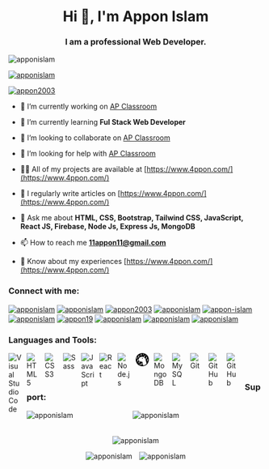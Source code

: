 <h1 align="center">Hi 👋, I'm Appon Islam</h1>
<h3 align="center">I am a professional Web Developer.</h3>

<p align="left"> <img src="https://komarev.com/ghpvc/?username=apponislam&label=Profile%20views&color=0e75b6&style=flat" alt="apponislam" /> </p>

<p align="left"> <a href="https://github.com/ryo-ma/github-profile-trophy"><img src="https://github-profile-trophy.vercel.app/?username=apponislam" alt="apponislam" /></a> </p>

<p align="left"> <a href="https://twitter.com/appon2003" target="_blank"><img src="https://img.shields.io/twitter/follow/appon2003?logo=twitter&style=for-the-badge" alt="appon2003" /></a> </p>

-   🔭 I’m currently working on [AP Classroom](https://assignmentb9a12.web.app/)

-   🌱 I’m currently learning **Ful Stack Web Developer**

-   👯 I’m looking to collaborate on [AP Classroom](https://assignmentb9a12.web.app/)

-   🤝 I’m looking for help with [AP Classroom](https://assignmentb9a12.web.app/)

-   👨‍💻 All of my projects are available at [https://www.4ppon.com/](https://www.4ppon.com/)

-   📝 I regularly write articles on [https://www.4ppon.com/](https://www.4ppon.com/)

-   💬 Ask me about **HTML, CSS, Bootstrap, Tailwind CSS, JavaScript, React JS, Firebase, Node Js, Express Js, MongoDB**

-   📫 How to reach me **11appon11@gmail.com**

-   📄 Know about my experiences [https://www.4ppon.com/](https://www.4ppon.com/)

<h3 align="left">Connect with me:</h3>
<p align="left">
<a href="https://codepen.io/apponislam" target="_blank"><img align="center" src="https://raw.githubusercontent.com/rahuldkjain/github-profile-readme-generator/master/src/images/icons/Social/codepen.svg" alt="apponislam" height="30" width="40" /></a>
<a href="https://dev.to/apponislam" target="_blank"><img align="center" src="https://raw.githubusercontent.com/rahuldkjain/github-profile-readme-generator/master/src/images/icons/Social/devto.svg" alt="apponislam" height="30" width="40" /></a>
<a href="https://twitter.com/appon2003" target="_blank"><img align="center" src="https://raw.githubusercontent.com/rahuldkjain/github-profile-readme-generator/master/src/images/icons/Social/twitter.svg" alt="appon2003" height="30" width="40" /></a>
<a href="https://linkedin.com/in/apponislam" target="_blank"><img align="center" src="https://raw.githubusercontent.com/rahuldkjain/github-profile-readme-generator/master/src/images/icons/Social/linked-in-alt.svg" alt="apponislam" height="30" width="40" /></a>
<a href="https://stackoverflow.com/users/appon-islam" target="_blank"><img align="center" src="https://raw.githubusercontent.com/rahuldkjain/github-profile-readme-generator/master/src/images/icons/Social/stack-overflow.svg" alt="appon-islam" height="30" width="40" /></a>
<a href="https://codesandbox.com/apponislam" target="_blank"><img align="center" src="https://raw.githubusercontent.com/rahuldkjain/github-profile-readme-generator/master/src/images/icons/Social/codesandbox.svg" alt="apponislam" height="30" width="40" /></a>
<a href="https://fb.com/appon19" target="_blank"><img align="center" src="https://raw.githubusercontent.com/rahuldkjain/github-profile-readme-generator/master/src/images/icons/Social/facebook.svg" alt="appon19" height="30" width="40" /></a>
<a href="https://instagram.com/apponislam" target="_blank"><img align="center" src="https://raw.githubusercontent.com/rahuldkjain/github-profile-readme-generator/master/src/images/icons/Social/instagram.svg" alt="apponislam" height="30" width="40" /></a>
<a href="https://dribbble.com/apponislam" target="_blank"><img align="center" src="https://raw.githubusercontent.com/rahuldkjain/github-profile-readme-generator/master/src/images/icons/Social/dribbble.svg" alt="apponislam" height="30" width="40" /></a>
<a href="https://www.behance.net/apponislam" target="_blank"><img align="center" src="https://raw.githubusercontent.com/rahuldkjain/github-profile-readme-generator/master/src/images/icons/Social/behance.svg" alt="apponislam" height="30" width="40" /></a>
</p>

### Languages and Tools:

<img align="left" alt="Visual Studio Code" width="26px" src="https://cdn.jsdelivr.net/gh/devicons/devicon/icons/vscode/vscode-original.svg" style="padding-right:10px;" />
<img align="left" alt="HTML5" width="26px" src="https://cdn.jsdelivr.net/gh/devicons/devicon/icons/html5/html5-original.svg" style="padding-right:10px;" />
<img align="left" alt="CSS3" width="26px" src="https://cdn.jsdelivr.net/gh/devicons/devicon/icons/css3/css3-original.svg" style="padding-right:10px;" />
<img align="left" alt="Sass" width="26px" src="https://cdn.jsdelivr.net/gh/devicons/devicon/icons/sass/sass-original.svg" style="padding-right:10px;" />
<img align="left" alt="JavaScript" width="26px" src="https://cdn.jsdelivr.net/gh/devicons/devicon/icons/javascript/javascript-original.svg" style="padding-right:10px;" />
<img align="left" alt="React" width="26px" src="https://cdn.jsdelivr.net/gh/devicons/devicon/icons/react/react-original.svg" style="padding-right:10px;" />
<img align="left" alt="Node.js" width="26px" src="https://cdn.jsdelivr.net/gh/devicons/devicon/icons/nodejs/nodejs-original.svg" style="padding-right:10px;" />
<img align="left" alt="Deno" width="26px" src="./img/deno-light.svg" style="padding-right:10px;" />
<img align="left" alt="MongoDB" width="26px" src="https://cdn.jsdelivr.net/gh/devicons/devicon/icons/mongodb/mongodb-original.svg" style="padding-right:10px;" />
<img align="left" alt="MySQL" width="26px" src="https://cdn.jsdelivr.net/gh/devicons/devicon/icons/mysql/mysql-original.svg" style="padding-right:10px;" />
<img align="left" alt="Git" width="26px" src="https://cdn.jsdelivr.net/gh/devicons/devicon/icons/git/git-original.svg" style="padding-right:10px;" />
<img align="left" alt="GitHub" width="26px" src="https://user-images.githubusercontent.com/3369400/139447912-e0f43f33-6d9f-45f8-be46-2df5bbc91289.png" style="padding-right:10px;" />
<img align="left" alt="GitHub" width="26px" src="https://user-images.githubusercontent.com/3369400/139448065-39a229ba-4b06-434b-bc67-616e2ed80c8f.png" style="padding-right:10px;" />

<br />
<br />

<h3 align="left">Support:</h3>
<p><a href="https://www.buymeacoffee.com/apponislam"> <img align="left" src="https://cdn.buymeacoffee.com/buttons/v2/default-yellow.png" height="50" width="210" alt="apponislam" /></a><a href="https://ko-fi.com/apponislam"> <img align="left" src="https://cdn.ko-fi.com/cdn/kofi3.png?v=3" height="50" width="210" alt="apponislam" /></a></p><br><br>

<!-- Centered first item -->
<p align="center">
  <img src="https://github-readme-stats.vercel.app/api/top-langs?username=apponislam&show_icons=true&locale=en&layout=compact" alt="apponislam" />
</p>

<!-- Responsive second and third items, aligned left and right -->
<div align="center">
  <img src="https://github-readme-stats.vercel.app/api?username=apponislam&show_icons=true&locale=en" alt="apponislam" style="max-width: 45%; margin-right: 10px;" />
  <img src="https://github-readme-streak-stats.herokuapp.com/?user=apponislam&" alt="apponislam" style="max-width: 45%;" />
</div>
